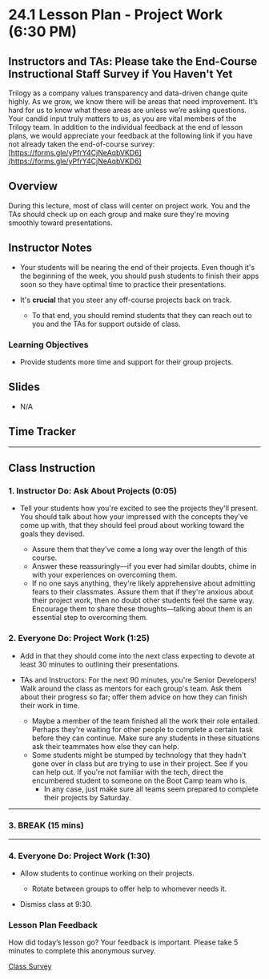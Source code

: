 # 24.1 Lesson Plan - Project Work (6:30 PM)

## Instructors and TAs: Please take the End-Course Instructional Staff Survey if You Haven't Yet

Trilogy as a company values transparency and data-driven change quite highly. As we grow, we know there will be areas that need improvement. It’s hard for us to know what these areas are unless we’re asking questions. Your candid input truly matters to us, as you are vital members of the Trilogy team. In addition to the individual feedback at the end of lesson plans, we would appreciate your feedback at the following link if you have not already taken the end-of-course survey:
[https://forms.gle/yPfrY4CjNeAqbVKD6](https://forms.gle/yPfrY4CjNeAqbVKD6)

## Overview

During this lecture, most of class will center on project work. You and the TAs should check up on each group and make sure they're moving smoothly toward presentations.

## Instructor Notes

* Your students will be nearing the end of their projects. Even though it's the beginning of the week, you should push students to finish their apps soon so they have optimal time to practice their presentations.

* It's **crucial** that you steer any off-course projects back on track.

  * To that end, you should remind students that they can reach out to you and the TAs for support outside of class.

### Learning Objectives

* Provide students more time and support for their group projects.

## Slides

* N/A

## Time Tracker

- - -

## Class Instruction

### 1. Instructor Do: Ask About Projects (0:05)

* Tell your students how you're excited to see the projects they'll present. You should talk about how your impressed with the concepts they've come up with, that they should feel proud about working toward the goals they devised.

  * Assure them that they've come a long way over the length of this course.
  * Answer these reassuringly—if you ever had similar doubts, chime in with your experiences on overcoming them.  
  * If no one says anything, they're likely apprehensive about admitting fears to their classmates. Assure them that if they're anxious about their project work, then no doubt other students feel the same way. Encourage them to share these thoughts—talking about them is an essential step to overcoming them.

### 2. Everyone Do: Project Work (1:25)

* Add in that they should come into the next class expecting to devote at least 30 minutes to outlining their presentations.

* TAs and Instructors: For the next 90 minutes, you're Senior Developers! Walk around the class as mentors for each group's team. Ask them about their progress so far; offer them advice on how they can finish their work in time.
  * Maybe a member of the team finished all the work their role entailed. Perhaps they're waiting for other people to complete a certain task before they can continue. Make sure any students in these situations ask their teammates how else they can help.
  * Some students might be stumped by technology that they hadn't gone over in class but are trying to use in their project. See if you can help out. If you're not familiar with the tech, direct the encumbered student to someone on the Boot Camp team who is.
    * In any case, just make sure all teams seem prepared to complete their projects by Saturday.

- - -

### 3. BREAK (15 mins)

- - -

### 4. Everyone Do: Project Work (1:30)

* Allow students to continue working on their projects.

  * Rotate between groups to offer help to whomever needs it.

* Dismiss class at 9:30.

### Lesson Plan Feedback

How did today’s lesson go? Your feedback is important. Please take 5 minutes to complete this anonymous survey.

[Class Survey](https://forms.gle/nYLbt6NZUNJMJ1h38)
